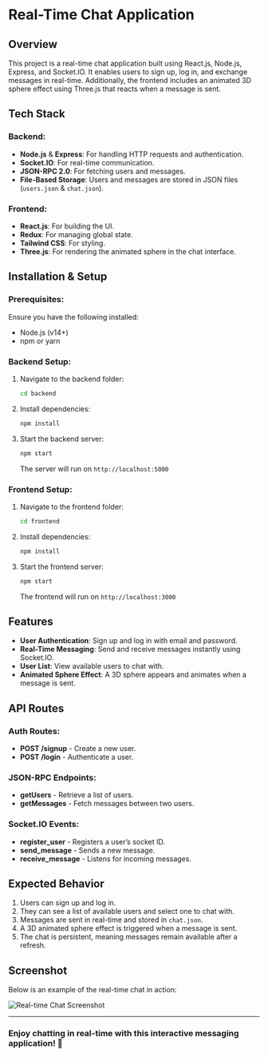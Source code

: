 # Real-Time Chat Application

## Overview
This project is a real-time chat application built using React.js, Node.js, Express, and Socket.IO. It enables users to sign up, log in, and exchange messages in real-time. Additionally, the frontend includes an animated 3D sphere effect using Three.js that reacts when a message is sent.

## Tech Stack
### Backend:
- **Node.js** & **Express**: For handling HTTP requests and authentication.
- **Socket.IO**: For real-time communication.
- **JSON-RPC 2.0**: For fetching users and messages.
- **File-Based Storage**: Users and messages are stored in JSON files (`users.json` & `chat.json`).

### Frontend:
- **React.js**: For building the UI.
- **Redux**: For managing global state.
- **Tailwind CSS**: For styling.
- **Three.js**: For rendering the animated sphere in the chat interface.

## Installation & Setup

### Prerequisites:
Ensure you have the following installed:
- Node.js (v14+)
- npm or yarn

### Backend Setup:
1. Navigate to the backend folder:
   ```sh
   cd backend
   ```
2. Install dependencies:
   ```sh
   npm install
   ```
3. Start the backend server:
   ```sh
   npm start
   ```
   The server will run on `http://localhost:5000`

### Frontend Setup:
1. Navigate to the frontend folder:
   ```sh
   cd frontend
   ```
2. Install dependencies:
   ```sh
   npm install
   ```
3. Start the frontend server:
   ```sh
   npm start
   ```
   The frontend will run on `http://localhost:3000`

## Features
- **User Authentication**: Sign up and log in with email and password.
- **Real-Time Messaging**: Send and receive messages instantly using Socket.IO.
- **User List**: View available users to chat with.
- **Animated Sphere Effect**: A 3D sphere appears and animates when a message is sent.

## API Routes
### Auth Routes:
- **POST /signup** - Create a new user.
- **POST /login** - Authenticate a user.

### JSON-RPC Endpoints:
- **getUsers** - Retrieve a list of users.
- **getMessages** - Fetch messages between two users.

### Socket.IO Events:
- **register_user** - Registers a user’s socket ID.
- **send_message** - Sends a new message.
- **receive_message** - Listens for incoming messages.

## Expected Behavior
1. Users can sign up and log in.
2. They can see a list of available users and select one to chat with.
3. Messages are sent in real-time and stored in `chat.json`.
4. A 3D animated sphere effect is triggered when a message is sent.
5. The chat is persistent, meaning messages remain available after a refresh.

## Screenshot
Below is an example of the real-time chat in action:

![Real-time Chat Screenshot](https://ibb.co/gFf1vGNj)


---
### Enjoy chatting in real-time with this interactive messaging application! 🚀

